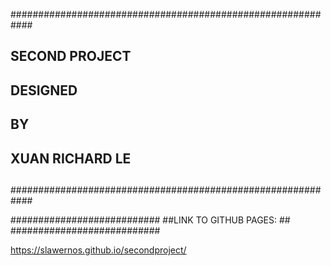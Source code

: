 ############################################################
##                                                        ##
##                                                        ##
##                    SECOND PROJECT                      ##
##                       DESIGNED                         ##
##                          BY                            ##
##                                                        ##
##                    XUAN RICHARD LE                     ##
##                                                        ##
##                                                        ##
##                                                        ##
##                                                        ##
##                                                        ##
############################################################


###########################
##LINK TO GITHUB PAGES:  ##
###########################

https://slawernos.github.io/secondproject/
